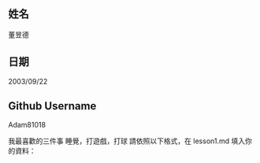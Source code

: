 姓名
----
董昱德

日期
----
2003/09/22

Github Username
---------------
Adam81018

我最喜歡的三件事
睡覺，打遊戲，打球
請依照以下格式，在 lesson1.md 填入你的資料：

